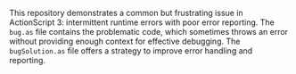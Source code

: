 This repository demonstrates a common but frustrating issue in ActionScript 3: intermittent runtime errors with poor error reporting.  The `bug.as` file contains the problematic code, which sometimes throws an error without providing enough context for effective debugging. The `bugSolution.as` file offers a strategy to improve error handling and reporting.